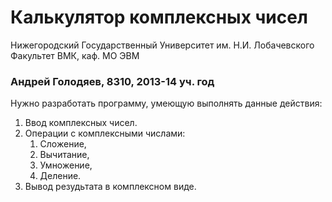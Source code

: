 ﻿# Калькулятор комплексных чисел

Нижегородский Государственный Университет им. Н.И. Лобачевского  
Факультет ВМК, каф. МО ЭВМ

### Андрей Голодяев, 8310, 2013-14 уч. год

Нужно разработать программу, умеющую выполнять данные действия:

 1. Ввод комплексных чисел.
 2. Операции с комплексными числами:
    1. Сложение,
    2. Вычитание,
    3. Умножение,
    4. Деление.
 3. Вывод резудьтата в комплексном виде.
